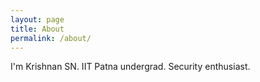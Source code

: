 ```yaml
---
layout: page
title: About
permalink: /about/
---
```


I'm Krishnan SN. IIT Patna undergrad. Security enthusiast.
